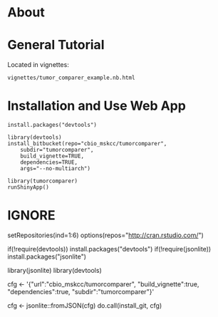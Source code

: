 # About

# General Tutorial

Located in vignettes:

    vignettes/tumor_comparer_example.nb.html

# Installation and Use Web App
    install.packages("devtools")

    library(devtools)
    install_bitbucket(repo="cbio_mskcc/tumorcomparer",
        subdir="tumorcomparer",
        build_vignette=TRUE,
        dependencies=TRUE,
        args="--no-multiarch")

    library(tumorcomparer)
    runShinyApp()

# IGNORE
setRepositories(ind=1:6)
options(repos="http://cran.rstudio.com/")

if(!require(devtools)) install.packages("devtools")
if(!require(jsonlite)) install.packages("jsonlite")

library(jsonlite)
library(devtools)

cfg <- '{"url":"cbio_mskcc/tumorcomparer", "build_vignette":true, "dependencies":true, "subdir":"tumorcomparer"}'

cfg <- jsonlite::fromJSON(cfg)
do.call(install_git, cfg)
